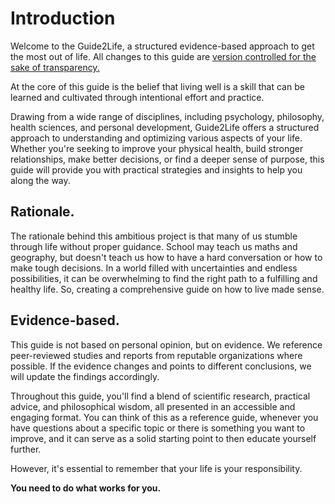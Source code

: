 # Introduction
Welcome to the Guide2Life, a structured evidence-based approach to get the most out of life. All changes to this guide are [version controlled for the sake of transparency. ](https://github.com/emanuelefaja/howtolive)

At the core of this guide is the belief that living well is a skill that can be learned and cultivated through intentional effort and practice.

Drawing from a wide range of disciplines, including psychology, philosophy, health sciences, and personal development, Guide2Life offers a structured approach to understanding and optimizing various aspects of your life. Whether you're seeking to improve your physical health, build stronger relationships, make better decisions, or find a deeper sense of purpose, this guide will provide you with practical strategies and insights to help you along the way.

## Rationale. 
The rationale behind this ambitious project is that many of us stumble through life without proper guidance. School may teach us maths and geography, but doesn't teach us how to have a hard conversation or how to make tough decisions. In a world filled with uncertainties and endless possibilities, it can be overwhelming to find the right path to a fulfilling and healthy life. So, creating a comprehensive guide on how to live made sense.

## Evidence-based.

This guide is not based on personal opinion, but on evidence. We reference peer-reviewed studies and reports from reputable organizations where possible. If the evidence changes and points to different conclusions, we will update the findings accordingly. 

Throughout this guide, you'll find a blend of scientific research, practical advice, and philosophical wisdom, all presented in an accessible and engaging format. You can think of this as a reference guide, whenever you have questions about a specific topic or there is something you want to improve, and it can serve as a solid starting point to then educate yourself further.

However, it's essential to remember that your life is your responsibility. 

**You need to do what works for you.**